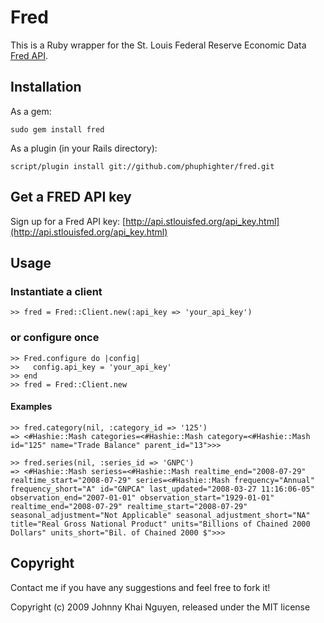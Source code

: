 # Fred

This is a Ruby wrapper for the St. Louis Federal Reserve Economic Data [Fred API](http://api.stlouisfed.org/).

## Installation

As a gem:

    sudo gem install fred

As a plugin (in your Rails directory):

    script/plugin install git://github.com/phuphighter/fred.git
    
## Get a FRED API key

Sign up for a Fred API key: [http://api.stlouisfed.org/api_key.html](http://api.stlouisfed.org/api_key.html)
    
## Usage

### Instantiate a client

    >> fred = Fred::Client.new(:api_key => 'your_api_key')
    
### or configure once

    >> Fred.configure do |config|
    >>   config.api_key = 'your_api_key'
    >> end
    >> fred = Fred::Client.new
    
#### Examples

    >> fred.category(nil, :category_id => '125')
    => <#Hashie::Mash categories=<#Hashie::Mash category=<#Hashie::Mash id="125" name="Trade Balance" parent_id="13">>>
    
    >> fred.series(nil, :series_id => 'GNPC')
    => <#Hashie::Mash seriess=<#Hashie::Mash realtime_end="2008-07-29" realtime_start="2008-07-29" series=<#Hashie::Mash frequency="Annual" frequency_short="A" id="GNPCA" last_updated="2008-03-27 11:16:06-05" observation_end="2007-01-01" observation_start="1929-01-01" realtime_end="2008-07-29" realtime_start="2008-07-29" seasonal_adjustment="Not Applicable" seasonal_adjustment_short="NA" title="Real Gross National Product" units="Billions of Chained 2000 Dollars" units_short="Bil. of Chained 2000 $">>>

## Copyright

Contact me if you have any suggestions and feel free to fork it!

Copyright (c) 2009 Johnny Khai Nguyen, released under the MIT license
